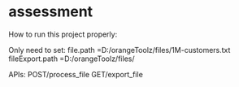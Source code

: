 # assessment
How to run this project properly:

Only need to set:
file.path                =D:/orangeToolz/files/1M-customers.txt
fileExport.path          =D:/orangeToolz/files/

APIs:
POST/process_file
GET/export_file
